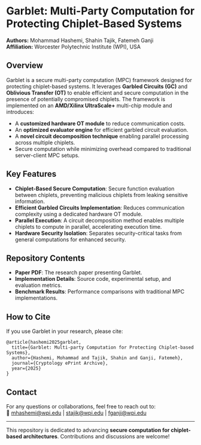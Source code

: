 # Garblet: Multi-Party Computation for Protecting Chiplet-Based Systems

**Authors:** Mohammad Hashemi, Shahin Tajik, Fatemeh Ganji  
**Affiliation:** Worcester Polytechnic Institute (WPI), USA  

## Overview

Garblet is a secure multi-party computation (MPC) framework designed for protecting chiplet-based systems. It leverages **Garbled Circuits (GC)** and **Oblivious Transfer (OT)** to enable efficient and secure computation in the presence of potentially compromised chiplets. The framework is implemented on an **AMD/Xilinx UltraScale+** multi-chip module and introduces:

- A **customized hardware OT module** to reduce communication costs.
- An **optimized evaluator engine** for efficient garbled circuit evaluation.
- A **novel circuit decomposition technique** enabling parallel processing across multiple chiplets.
- Secure computation while minimizing overhead compared to traditional server-client MPC setups.

## Key Features

- **Chiplet-Based Secure Computation**: Secure function evaluation between chiplets, preventing malicious chiplets from leaking sensitive information.
- **Efficient Garbled Circuits Implementation**: Reduces communication complexity using a dedicated hardware OT module.
- **Parallel Execution**: A circuit decomposition method enables multiple chiplets to compute in parallel, accelerating execution time.
- **Hardware Security Isolation**: Separates security-critical tasks from general computations for enhanced security.

## Repository Contents

- **Paper PDF**: The research paper presenting Garblet.
- **Implementation Details**: Source code, experimental setup, and evaluation metrics.
- **Benchmark Results**: Performance comparisons with traditional MPC implementations.

## How to Cite

If you use Garblet in your research, please cite:

```
@article{hashemi2025garblet,
  title={Garblet: Multi-party Computation for Protecting Chiplet-based Systems},
  author={Hashemi, Mohammad and Tajik, Shahin and Ganji, Fatemeh},
  journal={Cryptology ePrint Archive},
  year={2025}
}
```

## Contact

For any questions or collaborations, feel free to reach out to:  
📧 mhashemi@wpi.edu | stajik@wpi.edu | fganji@wpi.edu

---

This repository is dedicated to advancing **secure computation for chiplet-based architectures**. Contributions and discussions are welcome!
